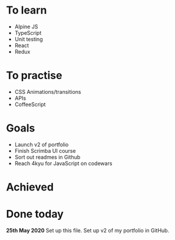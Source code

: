 # To learn
- Alpine JS
- TypeScript
- Unit testing
- React
- Redux


# To practise
- CSS Animations/transitions
- APIs
- CoffeeScript


# Goals
- Launch v2 of portfolio
- Finish Scrimba UI course
- Sort out readmes in Github
- Reach 4kyu for JavaScript on codewars


# Achieved


# Done today
**25th May 2020**
Set up this file. Set up v2 of my portfolio in GitHub.
